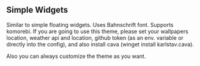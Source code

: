 ## Simple Widgets
Similar to simple floating widgets. Uses Bahnschrift font. Supports komorebi. If you are going to use this theme, please set your wallpapers location, weather api and location, github token (as an env. variable or directly into the config), and also install cava (winget install karlstav.cava).

Also you can always customize the theme as you want.
